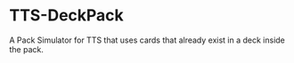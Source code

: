 # TTS-DeckPack
A Pack Simulator for TTS that uses cards that already exist in a deck inside the pack.
